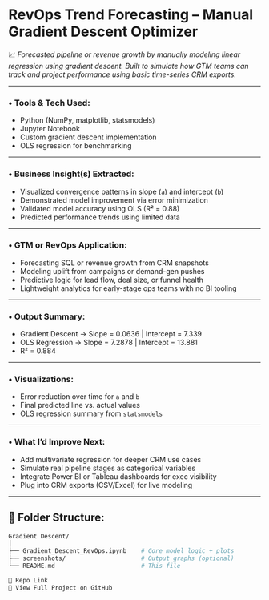 # RevOps Trend Forecasting – Manual Gradient Descent Optimizer

📈 *Forecasted pipeline or revenue growth by manually modeling linear regression using gradient descent. Built to simulate how GTM teams can track and project performance using basic time-series CRM exports.*

---

### • Tools & Tech Used:
- Python (NumPy, matplotlib, statsmodels)
- Jupyter Notebook
- Custom gradient descent implementation
- OLS regression for benchmarking

---

### • Business Insight(s) Extracted:
- Visualized convergence patterns in slope (`a`) and intercept (`b`)
- Demonstrated model improvement via error minimization
- Validated model accuracy using OLS (R² = 0.88)
- Predicted performance trends using limited data

---

### • GTM or RevOps Application:
- Forecasting SQL or revenue growth from CRM snapshots  
- Modeling uplift from campaigns or demand-gen pushes  
- Predictive logic for lead flow, deal size, or funnel health  
- Lightweight analytics for early-stage ops teams with no BI tooling

---

### • Output Summary:
- Gradient Descent → Slope = 0.0636 | Intercept = 7.339
- OLS Regression → Slope = 7.2878 | Intercept = 13.881
- R² = 0.884

  
---

### • Visualizations:
- Error reduction over time for `a` and `b`
- Final predicted line vs. actual values
- OLS regression summary from `statsmodels`

---

### • What I’d Improve Next:
- Add multivariate regression for deeper CRM use cases  
- Simulate real pipeline stages as categorical variables  
- Integrate Power BI or Tableau dashboards for exec visibility  
- Plug into CRM exports (CSV/Excel) for live modeling

---

## 📁 Folder Structure:
```bash
Gradient Descent/
│
├── Gradient_Descent_RevOps.ipynb    # Core model logic + plots
├── screenshots/                     # Output graphs (optional)
└── README.md                        # This file

🔗 Repo Link
🔗 View Full Project on GitHub
